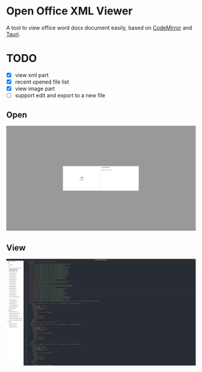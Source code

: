 # Open Office XML Viewer
A tool to view office word docx document easily,
based on [CodeMirror](https://github.com/codemirror/codemirror.next/) and [Tauri](https://github.com/tauri-apps/tauri).

# TODO
- [x] view xml part
- [x] recent opened file list
- [x] view image part
- [ ] support edit and export to a new file

## Open 
![Open](./src/assets/open.png)
## View
![View](./src/assets/part_view.png)
